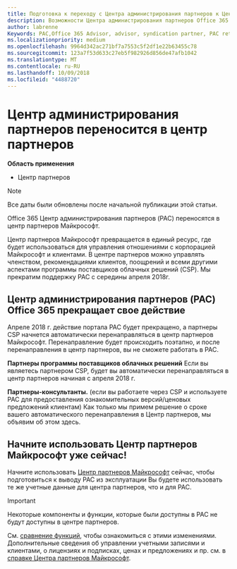 ```yaml
---
title: Подготовка к переходу с Центра администрирования партнеров к Центру партнеров | Центр партнеров
description: Возможности Центра администрирования партнеров Office 365 переносятся в Центр партнеров.
author: labrenne
Keywords: PAC,Office 365 Advisor, advisor, syndication partner, PAC retire, PAC retiring
ms.localizationpriority: medium
ms.openlocfilehash: 9964d342ac271bf7a7553c5f2df1e22b63455c78
ms.sourcegitcommit: 123a7f53d633c27eb5f982926d856de47afb1042
ms.translationtype: MT
ms.contentlocale: ru-RU
ms.lasthandoff: 10/09/2018
ms.locfileid: "4488720"
---
```

# <a name="partner-admin-center-is-moving-to-the-partner-center"></a>Центр администрирования партнеров переносится в центр партнеров

**Область применения**

-  Центр партнеров

> [!NOTE]  
>  Все даты были обновлены после начальной публикации этой статьи.

Office 365 Центр администрирования партнеров (PAC) переносятся в центр партнеров Майкрософт.

Центр партнеров Майкрософт превращается в единый ресурс, где будет использоваться для управления отношениями с корпорацией Майкрософт и клиентами. В центре партнеров можно управлять членством, рекомендациями клиентов, поощрений и всеми другими аспектами программы поставщиков облачных решений (CSP). Мы прекратим поддержку PAC с середины апреля 2018г.

## <a name="the-office-365-partner-admin-center-pac-will-be-retired"></a>Центр администрирования партнеров (PAC) Office 365 прекращает свое действие

Апреле 2018 г. действие портала PAC будет прекращено, а партнеры CSP начнется автоматически перенаправляться в центр партнеров Майкрософт. Перенаправление будет происходить поэтапно, и после перенаправления в центр партнеров, вы не сможете работать в PAC. 

**Партнеры программы поставщиков облачных решений** Если вы являетесь партнером CSP, будет вы автоматически перенаправляться в центр партнеров начиная с апреля 2018 г. 

**Партнеры-консультанты.** (если вы работаете через CSP и используете PAC для предоставления ознакомительных версий/ценовых предложений клиентам) Как только мы примем решение о сроке вашего автоматического перенаправления в Центр партнеров, мы объявим об этом здесь. 


## <a name="start-using-the-microsoft-partner-center-now"></a>Начните использовать Центр партнеров Майкрософт уже сейчас!

Начните использовать [Центр партнеров Майкрософт](https://partnercenter.microsoft.com/) сейчас, чтобы подготовиться к выводу PAC из эксплуатации  Вы будете использовать те же учетные данные для центра партнеров, что и для PAC. 

> [!IMPORTANT]  
> Некоторые компоненты и функции, которые были доступны в PAC не будут доступны в центре партнеров.

 См. [сравнение функций](moving-from-pac-to-pc.md), чтобы ознакомиться с этими изменениями.  Дополнительные сведения об управлении учетными записями и клиентами, о лицензиях и подписках, ценах и предложениях и пр. см. в [справке Центра партнеров Майкрософт](https://partnercenter.microsoft.com/partner/help).

 